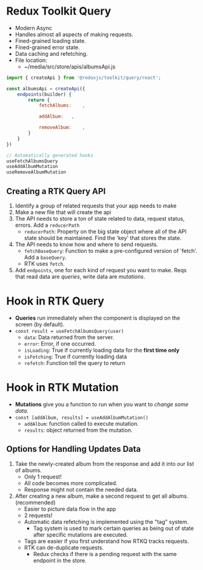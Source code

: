 # Redux Toolkit Query

- Modern Async
- Handles almost all aspects of making requests.
- Fined-grained loading state.
- Fined-grained error state.
- Data caching and refetching.
- File location:
    - ~/media/src/store/apis/albumsApi.js

```js
import { createApi } from '@reduxjs/toolkit/query/react';

const albumsApi = createApi({
    endpoints(builder) {
        return {
            fetchAlbums:    ,

            addAlbum:   ,

            removeAlbum:    ,
        }
    }
})

// Automatically generated hooks
useFetchAlbumsQuery
useAddAlbumMutation
useRemoveAlbumMutation
```

## Creating a RTK Query API

1. Identify a group of related requests that your app needs to make
2. Make a new file that will create the api
3. The API needs to store a ton of state related to data, request status, errors. Add a `reducerPath`
    - `reducerPath`: Property on the big state object where all of the API state should be maintained. Find the 'key' that stores the state.
4. The API needs to know how and where to send requests.
    - `fetchBaseQuery`: Function to make a pre-configured version of 'fetch'. Add a `baseQuery`.
    - RTK uses `fetch`.
5. Add `endpoints`, one for each kind of request you want to make. Reqs that read data are *queries*, write data are *mutations*.

# Hook in RTK Query

- **Queries** run immediately when the component is displayed on the screen (by default).
- `const result = useFetchAlbumsQuery(user)`
    - `data`: Data returned from the server.
    - `error`: Error, if one occurred.
    - `isLoading`: True if currently loading data for the **first time only**
    - `isFetching`: True if currently loading data
    - `refetch`: Function tell the query to return

# Hook in RTK Mutation

- **Mutations** give you a function to run when you want to *change some data*.
- `const [addAlbum, results] = useAddAlbumMutation()`
    - `addAlbum`: function called to execute mutation.
    - `results`: object returned from the mutation.

## Options for Handling Updates Data

1. Take the newly-created album from the response and add it into our list of albums.
    - Only 1 request!
    - All code becomes more complicated.
    - Response might not contain the needed data.
2. After creating a new album, make a second request to get all albums. (recommended)
    - Easier to picture data flow in the app
    - 2 requests!
    - Automatic data refetching is implemented using the "tag" system.
        - Tag system is used to mark certain queries as being out of state after specific mutations are executed.
    - Tags are easier if you first understand how RTKQ tracks requests.
    - RTK can de-duplicate requests.
        - Redux checks if there is a pending request with the same endpoint in the store.
